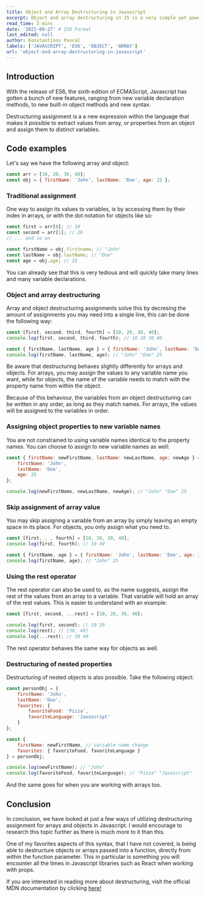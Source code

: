 ```yaml
---
title: Object and Array Destructuring in Javascript
excerpt: Object and array destructuring in JS is a very simple yet powerful feature of the language. It makes handling objects and arrays less tedious by allowing you to extract values and work with them easier.
read_time: 3 mins
date: '2021-09-27' # ISO Format
last_edited: null
author: Konstantinos Pascal
labels: ['JAVASCRIPT', 'ES6', 'OBJECT', 'ARRAY']
url: 'object-and-array-destructuring-in-javascript'
---
```


## Introduction

With the release of ES6, the sixth edition of ECMAScript, Javascript has gotten a bunch of new features, ranging from new variable declaration methods, to new built-in object methods and new syntax.

Destructuring assignment is a a new expression within the language that makes it possible to extract values from array, or properties from an object and assign them to distinct variables.

## Code examples

Let's say we have the following array and object:

```javascript
const arr = [10, 20, 30, 40];
const obj = { firstName: 'John', lastName: 'Doe', age: 25 };
```

### Traditional assignment

One way to assign its values to variables, is by accessing them by their index in arrays, or with the dot notation for objects like so:

```javascript
const first = arr[0]; // 10
const second = arr[1]; // 20
// ... and so on

const firstName = obj.firstname; // "John"
const lastName = obj.lastName; // "Doe"
const age = obj.age; // 25
```

You can already see that this is very tedious and will quickly take many lines and many variable declarations.

### Object and array destructuring

Array and object destructuring assignments solve this by decresing the amount of assignments you may need into a single line, this can be done the following way:

```javascript
const [first, second, third, fourth] = [10, 20, 30, 40];
console.log(first, second, third, fourth); // 10 20 30 40

const { firstName, lastName, age } = { firstName: 'John', lastName: 'Doe', age: 25 };
console.log(firstName, lastName, age); // "John" "Doe" 25
```

Be aware that destructuring behaves slightly differently for arrays and objects. For arrays, you may assign the values to any variable name you want, while for objects, the name of the variable needs to match with the property name from within the object.

Because of this behaviour, the variables from an object destructuring can be written in any order, as long as they match names. For arrays, the values will be assigned to the variables in order.

### Assigning object properties to new variable names

You are not constrained to using variable names identical to the property names. You can choose to assign to new variable names as well:

```javascript
const { firstName: newFirstName, lastName: newLastName, age: newAge } = {
	firstName: 'John',
	lastName: 'Doe',
	age: 25
};

console.log(newFirstName, newLastName, newAge); // "John" "Doe" 25
```

### Skip assignment of array value

You may skip assigning a variable from an array by simply leaving an empty space in its place. For objects, you only assign what you need to.

```javascript
const [first, , , fourth] = [10, 20, 30, 40];
console.log(first, fourth); // 10 40

const { firstName, age } = { firstName: 'John', lastName: 'Doe', age: 25 };
console.log(firstName, age); // "John" 25
```

### Using the rest operator

The rest operator can also be used to, as the name suggests, assign the rest of the values from an array to a variable. That variable will hold an array of the rest values. This is easier to understand with an example:

```javascript
const [first, second, ...rest] = [10, 20, 30, 40];

console.log(first, second); // 10 20
console.log(rest); // [30, 40]
console.log(...rest); // 30 40
```

The rest operator behaves the same way for objects as well.

### Destructuring of nested properties

Destructuring of nested objects is also possible. Take the following object:

```javascript
const personObj = {
	firstName: 'John',
	lastName: 'Doe',
	favorites: {
		favoriteFood: 'Pizza',
		favoriteLanguage: 'Javascript'
	}
};

const {
	firstName: newFirstName, // variable name change
	favorites: { favoriteFood, favoriteLanguage }
} = personObj;

console.log(newFirstName); // "John"
console.log(favoriteFood, favoriteLanguage); // "Pizza" "Javascript"
```

And the same goes for when you are working with arrays too.

## Conclusion

In conclusion, we have looked at just a few ways of utilizing destructuring assignment for arrays and objects in Javascript. I would encourage to research this topic further as there is much more to it than this.

One of my favorites aspects of this syntax, that I have not covered, is being able to destructure objects or arrays passed into a function, directly from within the function parameter. This in particular is something you will encounter all the times in Javascript libraries such as React when working with props.

If you are interested in reading more about destructuring, visit the official MDN documentation by clicking [here!](https://developer.mozilla.org/en-US/docs/Web/JavaScript/Reference/Operators/Destructuring_assignment)
